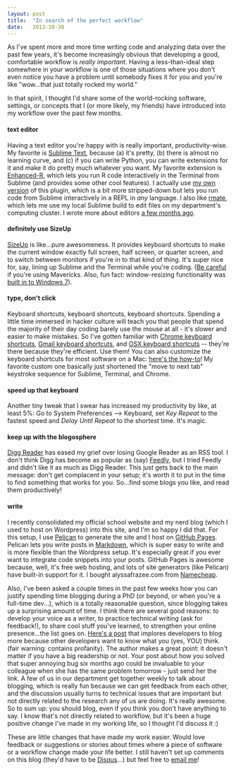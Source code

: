 ```yaml
---
layout: post
title:  "In search of the perfect workflow"
date:   2013-10-30
---
```


As I've spent more and more time writing code and analyzing data over the past few years, it's become increasingly obvious that developing a good, comfortable workflow is _really important_.  Having a less-than-ideal step somewhere in your workflow is one of those situations where you don't even notice you have a problem until somebody fixes it for you and you're like "wow...that just totally rocked my world." 

In that spirit, I thought I'd share some of the world-rocking software, settings, or concepts that I (or more likely, my friends) have introduced into my workflow over the past few months.

#### text editor
Having a text editor you're happy with is really important, productivity-wise.  My favorite is [Sublime Text](http://www.sublimetext.com/), because (a) it's pretty, (b) there is almost no learning curve, and (c) if you can write Python, you can write extensions for it and make it do pretty much whatever you want.  My favorite extension is [Enhanced-R](https://github.com/randy3k/Enhanced-R), which lets you run R code interactively in the Terminal from Sublime (and provides some other cool features).  I actually use [my own version](https://github.com/alyssafrazee/Line-by-line) of this plugin, which is a bit more stripped-down but lets you run code from Sublime interactively in a REPL in _any_ language.  I also like [rmate](http://pogidude.com/2013/how-to-edit-a-remote-file-over-ssh-using-sublime-text-and-rmate/), which lets me use my local Sublime build to edit files on my department's computing cluster. I wrote more about editors [a few months ago](http://alyssafrazee.com/sublime-plugin.html).

#### definitely use SizeUp
[SizeUp](http://www.irradiatedsoftware.com/sizeup/) is like...pure awesomeness.  It provides keyboard shortcuts to make the current window exactly full screen, half screen, or quarter screen, and to switch between monitors if you're in to that kind of thing.  It's super nice for, say, lining up Sublime and the Terminal while you're coding. ([Be careful](http://hopstat.wordpress.com/2013/10/29/sizeup-and-mavericks/) if you're using Mavericks.  Also, fun fact: window-resizing functionality was [built in to Windows 7](http://windows.microsoft.com/en-us/windows7/products/features/snap)).

#### type, don't click
Keyboard shortcuts, keyboard shortcuts, keyboard shortcuts.  Spending a little time immersed in hacker culture will teach you that people that spend the majority of their day coding barely use the mouse at all - it's slower and easier to make mistakes.  So I've gotten familiar with [Chrome keyboard shortcuts](https://support.google.com/chrome/answer/165450?hl=en), [Gmail keyboard shortcuts](https://support.google.com/mail/answer/6594?hl=en), and [OSX keyboard shortcuts](http://interns.barrelny.com/the-mac-keyboard-shortcuts-you-didnt-know-about/) -- they're there because they're efficient.  Use them!  You can also customize the keyboard shortcuts for most software on a Mac: [here's the how-to](http://mac.tutsplus.com/tutorials/tips-shortcuts/how-to-set-up-custom-keyboard-shortcuts-on-your-mac/)!  My favorite custom one basically just shortened the "move to next tab" keystroke sequence for Sublime, Terminal, and Chrome.  

#### speed up that keyboard
Another tiny tweak that I swear has increased my productivity by like, at least 5%: Go to System Preferences --> Keyboard, set *Key Repeat* to the fastest speed and *Delay Until Repeat* to the shortest time. It's magic.  

#### keep up with the blogosphere
[Digg Reader](digg.com/reader) has eased my grief over losing Google Reader as an RSS tool.  I don't think Digg has become as popular as (say) [Feedly](feedly.com), but I tried Feedly and didn't like it as much as Digg Reader.  This just gets back to the main message: don't get complacent in your setup; it's worth it to put in the time to find something that works for you.  So...find some blogs you like, and read them productively!

#### write
I recently consolidated my official school website and my nerd blog (which I used to host on Wordpress) into this site, and I'm so happy I did that.  For this setup, I use [Pelican](http://docs.getpelican.com/en/3.2/) to generate the site and I host on [GitHub Pages](http://pages.github.com/).  Pelican lets you write posts in [Markdown](http://daringfireball.net/projects/markdown/syntax), which is super easy to write and is more flexible than the Wordpress setup.  It's especially great if you ever want to integrate code snippets into your posts.  GitHub Pages is awesome because, well, it's free web hosting, and lots of site generators (like Pelican) have built-in support for it.  I bought alyssafrazee.com from [Namecheap](namecheap.com).  

Also, I've been asked a couple times in the past few weeks how you can justify spending time blogging during a PhD (or beyond, or when you're a full-time dev...), which is a totally reasonable question, since blogging takes up a surprising amount of time.  I think there are several good reasons: to develop your voice as a writer, to practice technical writing (ask for feedback!), to share cool stuff you've learned, to strengthen your online presence...the list goes on.  [Here's a post](http://www.garann.com/dev/2013/how-to-blog-about-code-and-give-zero-fucks/) that implores developers to blog more because other developers want to know what you (yes, YOU) think. (fair warning: contains profanity). The author makes a great point: it doesn't matter if you have a big readership or not.  Your post about how you solved that super annoying bug six months ago could be invaluable to your colleague when she has the same problem tomorrow - just send her the link.  A few of us in our department get together weekly to talk about blogging, which is really fun because we can get feedback from each other, and the discussion usually turns to technical issues that are important but not directly related to the research any of us are doing.  It's really awesome.  So to sum up: you should blog, even if you think you don't have anything to say.  I know that's not directly related to workflow, but it's been a huge positive change I've made in my working life, so I thought I'd discuss it :) 

These are little changes that have made my work easier.  Would love feedback or suggestions or stories about times where a piece of software or a workflow change made your life better.  I still haven't set up comments on this blog (they'd have to be [Disqus](http://disqus.com/)...) but feel free to [email me](http://alyssafrazee.com/pages/contact.html)!


